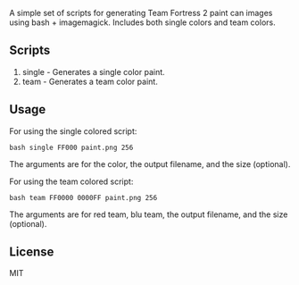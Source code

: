 A simple set of scripts for generating Team Fortress 2 paint can images using bash + imagemagick. Includes both single colors and team colors.

## Scripts
1. single - Generates a single color paint.
2. team - Generates a team color paint.

## Usage
For using the single colored script:

```bash single FF000 paint.png 256```

The arguments are for the color, the output filename, and the size (optional).

For using the team colored script:

```bash team FF0000 0000FF paint.png 256```

The arguments are for red team, blu team, the output filename, and the size (optional).

## License
MIT